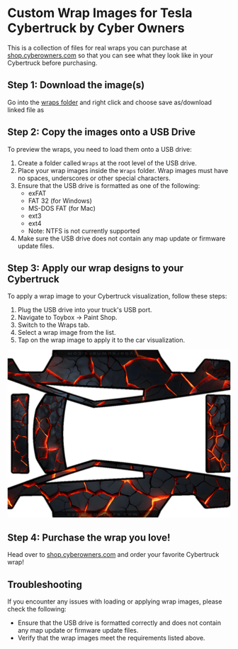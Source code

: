 # Custom Wrap Images for Tesla Cybertruck by Cyber Owners

This is a collection of files for real wraps you can purchase at <a href="https://shop.cyberowners.com">shop.cyberowners.com</a> so that you can see what they look like in your Cybertruck before purchasing.

## Step 1: Download the image(s)

Go into the <a href="wraps/">wraps folder</a> and right click and choose save as/download linked file as

## Step 2: Copy the images onto a USB Drive

To preview the wraps, you need to load them onto a USB drive:

1. Create a folder called `Wraps` at the root level of the USB drive.
2. Place your wrap images inside the `Wraps` folder. Wrap images must have no spaces, underscores or other special characters.
3. Ensure that the USB drive is formatted as one of the following:
    + exFAT
    + FAT 32 (for Windows)
    + MS-DOS FAT (for Mac)
    + ext3
    + ext4
    + Note: NTFS is not currently supported
4. Make sure the USB drive does not contain any map update or firmware update files.

## Step 3: Apply our wrap designs to your Cybertruck

To apply a wrap image to your Cybertruck visualization, follow these steps:

1. Plug the USB drive into your truck's USB port.
2. Navigate to Toybox -> Paint Shop.
3. Switch to the Wraps tab.
4. Select a wrap image from the list.
5. Tap on the wrap image to apply it to the car visualization.

<a href="wraps/Lava_cracks.png"><img src="wraps/Lava_cracks.png?raw=true"/></a>

## Step 4: Purchase the wrap you love!

Head over to <a href="https://shop.cyberowners.com">shop.cyberowners.com</a> and order your favorite Cybertruck wrap!

## Troubleshooting

If you encounter any issues with loading or applying wrap images, please check the following:

* Ensure that the USB drive is formatted correctly and does not contain any map update or firmware update files.
* Verify that the wrap images meet the requirements listed above.
